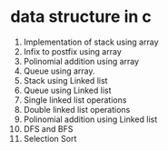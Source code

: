 # data structure in c

1. Implementation of stack using array
2. Infix to postfix using array
3. Polinomial addition using array
4. Queue using array.
5. Stack using Linked list
6. Queue using Linked list
7. Single linked list operations
8. Double linked list operations
9. Polinomial addition using Linked list
10. DFS and BFS
11. Selection Sort
